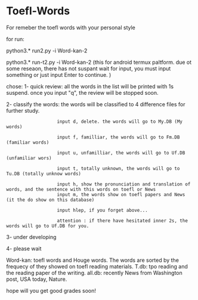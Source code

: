 # Toefl-Words
For remeber the toefl words with your personal style

for run:

python3.* run2.py -i Word-kan-2

python3.* run-t2.py -i Word-kan-2 (this for android termux paltform. due ot some reseaon, there has not suspant wait for input, you must input something or just input Enter to continue. )

chose:
1- quick review: all the words in the list will be printed with 1s suspend. once you input "q", the review will be stopped soon.

2- classify the words: the words will be classified to 4 difference files for further study.

                       input d, delete. the words will go to My.DB (My words)
                       
                       input f, familliar, the words will go to Fm.DB (familiar words)
                       
                       input u, unfamilliar, the words will go to Uf.DB (unfamiliar wors)
                       
                       input t, totally unknown, the words will go to Tu.DB (totally unknow words)
                       
                       input h, show the pronunciation and translation of words, and the sentence with this words on toefl or News
                       input m, the words show on toefl papers and News (it the do show on this database)
                       
                       input hlep, if you forget above...
                       
                       attention : if there have hesitated inner 2s, the words will go to Uf.DB for you.

3- under developing

4- please wait


Word-kan: toefl words and Houge words. The words are sorted by the frequecy of they showed on toefl reading materials.
T.db: tpo reading and the reading paper of the writing.
all.db: recently News from Washington post, USA today, Nature.

hope will you get good grades soon!

